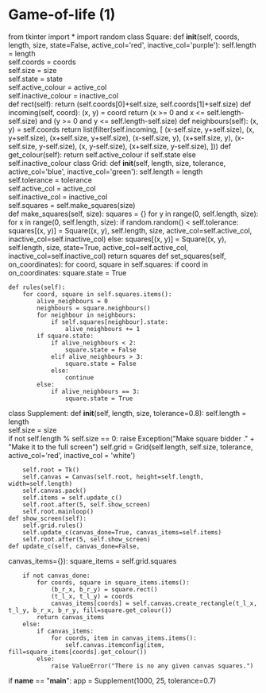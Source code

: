 # Game-of-life (1)
from tkinter import *
import random
class Square:
    def __init__(self, coords, length, size, state=False, active_col='red', inactive_col='purple'):
        self.length = length                   
        self.coords = coords                   
        self.size = size                       
        self.state = state                     
        self.active_colour = active_col        
        self.inactive_colour = inactive_col    
    def rect(self):
        return (self.coords[0]+self.size, self.coords[1]+self.size)
    def incoming(self, coord):
        (x, y) = coord
        return (x >= 0 and x <= self.length-self.size) and (y >= 0 and y <= self.length-self.size)
    def neighbours(self):
        (x, y) = self.coords
        return list(filter(self.incoming, [
                    (x-self.size, y+self.size), (x, y+self.size), (x+self.size, y+self.size),
                    (x-self.size, y),                                      (x+self.size, y),
                    (x-self.size, y-self.size), (x, y-self.size), (x+self.size, y-self.size),
                ]))
    def get_colour(self):
        return self.active_colour if self.state else self.inactive_colour
class Grid:
    def __init__(self, length, size, tolerance, active_col='blue', inactive_col='green'):
        self.length = length                   
        self.tolerance = tolerance              
        self.active_col = active_col            
        self.inactive_col = inactive_col        
        self.squares = self.make_squares(size)  
    def make_squares(self, size):
        squares = {}
        for y in range(0, self.length, size):
            for x in range(0, self.length, size):
                if random.random() < self.tolerance:
                    squares[(x, y)] = Square((x, y),
                                             self.length,
                                             size,
                                             active_col=self.active_col,
                                             inactive_col=self.inactive_col)
                else:
                    squares[(x, y)] = Square((x, y),
                                             self.length,
                                             size,
                                             state=True,
                                             active_col=self.active_col,
                                             inactive_col=self.inactive_col)
        return squares
    def set_squares(self, on_coordinates):
        for coord, square in self.squares:
            if coord in on_coordinates:
                square.state = True
    
    def rules(self):
        for coord, square in self.squares.items():
            alive_neighbours = 0
            neighbours = square.neighbours()
            for neighbour in neighbours:
                if self.squares[neighbour].state:
                    alive_neighbours += 1
            if square.state:
                if alive_neighbours < 2:
                    square.state = False
                elif alive_neighbours > 3:
                    square.state = False
                else:
                    continue
            else:
                if alive_neighbours == 3:
                    square.state = True
class Supplement:
    def __init__(self, length, size, tolerance=0.8):
        self.length = length  
        self.size = size      
        if not self.length % self.size == 0:
            raise Exception("Make square bidder ." +
                            "Make it to the full screen")
        self.grid = Grid(self.length, self.size, tolerance, active_col='red', inactive_col = 'white')
        
        self.root = Tk()
        self.canvas = Canvas(self.root, height=self.length, width=self.length)
        self.canvas.pack()
        self.items = self.update_c()
        self.root.after(5, self.show_screen)
        self.root.mainloop()
    def show_screen(self):
        self.grid.rules()
        self.update_c(canvas_done=True, canvas_items=self.items)
        self.root.after(5, self.show_screen)
    def update_c(self, canvas_done=False,

canvas_items={}):
        square_items = self.grid.squares
        
        if not canvas_done:
            for coords, square in square_items.items():
                (b_r_x, b_r_y) = square.rect()  
                (t_l_x, t_l_y) = coords         
                canvas_items[coords] = self.canvas.create_rectangle(t_l_x, t_l_y, b_r_x, b_r_y, fill=square.get_colour())
            return canvas_items
        else:
            if canvas_items:
                for coords, item in canvas_items.items():
                    self.canvas.itemconfig(item, fill=square_items[coords].get_colour())
            else:
                raise ValueError("There is no any given canvas squares.")
if __name__ == "__main__":
    app = Supplement(1000, 25, tolerance=0.7)

